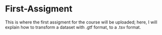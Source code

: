 # First-Assigment
This is where the first assigment for the course will be uploaded; here, I will explain how to transform a dataset with .gtf format, to a .tsv format.



